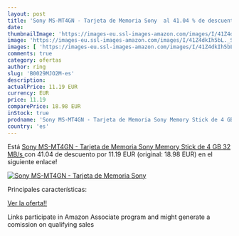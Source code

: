 ```yaml
---
layout: post
title: 'Sony MS-MT4GN - Tarjeta de Memoria Sony  al 41.04 % de descuento'
date: 
thumbnailImage: 'https://images-eu.ssl-images-amazon.com/images/I/41Z4dkIh5bL._SL200_.jpg'
image: 'https://images-eu.ssl-images-amazon.com/images/I/41Z4dkIh5bL._SL200_.jpg'
images: [ 'https://images-eu.ssl-images-amazon.com/images/I/41Z4dkIh5bL._SL200_.jpg' ]
comments: true
category: ofertas
author: ring
slug: 'B0029MJO2M-es'
description:
actualPrice: 11.19 EUR
currency: EUR
price: 11.19
comparePrice: 18.98 EUR
inStock: true
prodname: 'Sony MS-MT4GN - Tarjeta de Memoria Sony Memory Stick de 4 GB  32 MB/s '
country: 'es'
---
```


Está [Sony MS-MT4GN - Tarjeta de Memoria Sony Memory Stick de 4 GB  32 MB/s ](https://www.amazon.es/dp/B0029MJO2M/?tag=tolees-21) con 41.04 de descuento por 11.19 EUR (original: 18.98 EUR) en el siguiente enlace!

[![Sony MS-MT4GN - Tarjeta de Memoria Sony ](https://images-eu.ssl-images-amazon.com/images/I/41Z4dkIh5bL._SL200_.jpg)](https://www.amazon.es/dp/B0029MJO2M/?tag=tolees-21)

Principales características:


[Ver la oferta!!](https://www.amazon.es/dp/B0029MJO2M/?tag=tolees-21)

Links participate in Amazon Associate program and might generate a comission on qualifying sales



